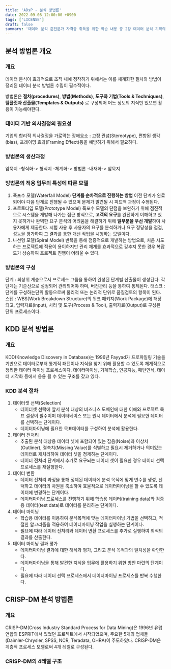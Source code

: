 ```yaml
---
title: 'ADsP - 분석 방법론'
date: 2022-09-08 12:00:00 +0900
tags: ['LICENSE']
draft: false
summary: '데이터 분석 준전문가 자격증 취득을 위한 학습 내용 중 2장 데이터 분석 기획의 이해 챕터 정리 내용'
---
```


## 분석 방법론 개요

### 개요
데이터 분석이 효과적으로 조직 내에 정착하기 위해서는 이를 체계화한 절차와 방법이 정리된 데이터 분석 방법론 수립이 필수적이다.

방법론은 **절차(procedures)**, **방법(Methods)**, **도구와 기법(Tools & Techniques)**, **템플릿과 산출물(Templates & Outputs)** 로 구성되어 어느 정도의 지식만 있으면 활용이 가능해야한다.

### 데이터 기반 의사결정의 필요성
기업의 합리적 의사결정을 가로막는 장애요소 : 고정 관념(Stereotype), 편향된 생각(bias), 프레이밍 효과(Framing Effect)등을 예방히기 위해서 필요하다.

### 방법론의 생산과정
암묵지 -형식화-> 형식지 -체계화-> 방법론 -내재화-> 암묵지

### 방법론의 적용 업무의 특성에 따른 모델

1. 폭포수 모델(Waterfall Model)
   **단계를 순차적으로 진행하는 방법** 이전 단계가 완료되어야 다음 단계로 진행될 수 있으며 문제가 발견될 시 피드백 과정이 수행된다.
2. 프로토타입 모델(Prototype Model)
   폭포수 모델의 단점을 보완하기 위해 점진적으로 시스템을 개발해 나가는 접근 방식으로, **고객의 요구**를 완전하게 이해하고 있지 못하거나 완벽한 요구 분석의 어려움을 해결하기 위해 **일부분을 우선 개발**하여 사용자에게 제공한다. 시험 사용 후 사용자의 요구를 분석하거나 요구 정당성을 점검, 성능을 평가하여 그 결과를 통한 개선 작업을 시행하는 모델이다.
3. 나선형 모델(Spiral Model)
   반복을 통해 점증적으로 개발하는 방법으로, 처음 시도하는 프로젝트에 적용이 용이하지만 관리 체계를 효과적으로 갖추지 못한 경우 복잡도가 상승하여 프로젝트 진행이 어려울 수 있다.

### 방법론의 구성
단계 : 최상위 계층으로서 프로세스 그룹을 통하여 완성된 단계별 산출물이 생성된다. 각 단계는 기준선으로 설정되어 관리되어야 하며, 버전관리 등을 통하여 통제된다.
태스크 : 단계를 구성하는단위 활동으로써 물리적 또는 논리적 단위로 품질검토의 항목이 된다.
스탭 : WBS(Work Breakdown Structure)의 워크 패키지(Work Package)에 해당되고, 입력자료(input), 처리 및 도구(Process & Tool), 출력자료(Output)로 구성된 단위 프로세스이다.

## KDD 분석 방법론

### 개요
KDD(Knowledge Discovery in Database)는 1996년 Fayyad가 프로파일링 기술을 기반으로 데이터로부터 통계적 패턴이나 지식을 찾기 위해 활용할 수 있도록 체계적으로 정리한 데이터 마이닝 프로세스이다. 데이터마이닝, 기계학습, 인공지능, 패턴인식, 데이터 시각화 등에서 응용 될 수 있는 구조를 갖고 있다.

### KDD 분석 절차
1) 데이터셋 선택(Selection)
   - 데이터셋 선택에 앞서 분석 대상의 비즈니스 도메인에 대한 이해와 프로젝트 목표 설정이 필수이며 데이터베이스 또는 원시 데이터에서 분석에 필요한 데이터를 선택하는 단계이다.
   - 데이터마이닝에 필요한 목표데이터를 구성하여 분석에 활용한다.
2) 데이터 전처리
   - 추출된 분석 대상용 데이터 셋에 포함되어 있는 잡음(Noise)과 이상치(Outliner), 결축치(Missing Value)를 식별하고 필요시 제거하거나 의미있는 데이터로 재처리하여 데이터 셋을 정제하는 단계이다.
   - 데이터 전처리 단계에서 추가로 요구되는 데이터 셋이 필요한 경우 데이터 선택 프로세스를 재실행한다.
3) 데이터 변환
   - 데이터 전처리 과정을 통해 정제된 데이터에 분석 목적에 맞게 변수를 생성, 선택하고 데이터의 차원을 축소하여 효율적으로 데이터마이닝을 할 수 있도록 데이터에 변경하는 단계이다.
   - 데이터마이닝 프로세스를 진행하기 위해 학습용 데이터(training data)와 검증용 데이터(test data)로 데이터를 분리하는 단계이다.
4) 데이터 마이닝
   - 학습용 데이터를 이용하여 분석목적에 맞는 데이터마이닝 기법을 선택하고, 적절한 알고리즘을 적용하여 데이터마이닝 작업을 실행하는 단계이다.
   - 필요에 따라 데이터 전처리와 데이터 변환 프로세스를 추가로 실행하여 최적의 결과를 산출한다.
5) 데이터 마이닝 결과 평가
   - 데이터마이닝 결과에 대한 해석과 평가, 그리고 분석 목적과의 일치성을 확인한다.
   - 데이터마이닝을 통해 발견한 지식을 업무에 활용하기 위한 방안 마련의 단계이다.
   - 필요에 따라 데이터 선택 프로세스에서 데이터마이닝 프로세스를 반복 수행한다.

## CRISP-DM 분석 방법론

### 개요
CRISP-DM(Cross Industry Standard Process for Data Mining)은 1996년 유럽 연합의 ESPRIT에서 있었던 프로젝트에서 시작되었으며, 주요한 5개의 업체들(Daimler-Chrysler, SPSS, NCR, Teradata, OHRA)이 주도하였다. CRISP-DM은 계층적 프로세스 모델로써 4개 레벨로 구성된다.

### CRISP-DM의 4레벨 구조
